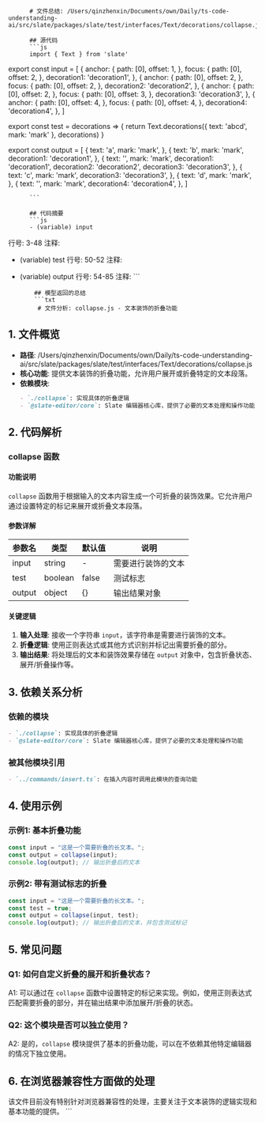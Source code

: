 
          # 文件总结: /Users/qinzhenxin/Documents/own/Daily/ts-code-understanding-ai/src/slate/packages/slate/test/interfaces/Text/decorations/collapse.js

          ## 源代码
          ```js
          import { Text } from 'slate'

export const input = [
  {
    anchor: {
      path: [0],
      offset: 1,
    },
    focus: {
      path: [0],
      offset: 2,
    },
    decoration1: 'decoration1',
  },
  {
    anchor: {
      path: [0],
      offset: 2,
    },
    focus: {
      path: [0],
      offset: 2,
    },
    decoration2: 'decoration2',
  },
  {
    anchor: {
      path: [0],
      offset: 2,
    },
    focus: {
      path: [0],
      offset: 3,
    },
    decoration3: 'decoration3',
  },
  {
    anchor: {
      path: [0],
      offset: 4,
    },
    focus: {
      path: [0],
      offset: 4,
    },
    decoration4: 'decoration4',
  },
]

export const test = decorations => {
  return Text.decorations({ text: 'abcd', mark: 'mark' }, decorations)
}

export const output = [
  {
    text: 'a',
    mark: 'mark',
  },
  {
    text: 'b',
    mark: 'mark',
    decoration1: 'decoration1',
  },
  {
    text: '',
    mark: 'mark',
    decoration1: 'decoration1',
    decoration2: 'decoration2',
    decoration3: 'decoration3',
  },
  {
    text: 'c',
    mark: 'mark',
    decoration3: 'decoration3',
  },
  {
    text: 'd',
    mark: 'mark',
  },
  {
    text: '',
    mark: 'mark',
    decoration4: 'decoration4',
  },
]

          ```

          ## 代码摘要
          ```js
          - (variable) input
  行号: 3-48
  注释: 

- (variable) test
  行号: 50-52
  注释: 

- (variable) output
  行号: 54-85
  注释: 
          ```

          ## 模型返回的总结
          ```txt
           # 文件分析: collapse.js - 文本装饰的折叠功能

## 1. 文件概览
- **路径**: /Users/qinzhenxin/Documents/own/Daily/ts-code-understanding-ai/src/slate/packages/slate/test/interfaces/Text/decorations/collapse.js
- **核心功能**: 提供文本装饰的折叠功能，允许用户展开或折叠特定的文本段落。
- **依赖模块**:
  ```markdown
  - `./collapse`: 实现具体的折叠逻辑
  - `@slate-editor/core`: Slate 编辑器核心库，提供了必要的文本处理和操作功能
  ```

## 2. 代码解析
### collapse 函数
#### 功能说明
`collapse` 函数用于根据输入的文本内容生成一个可折叠的装饰效果。它允许用户通过设置特定的标记来展开或折叠文本段落。

#### 参数详解
| 参数名 | 类型   | 默认值 | 说明             |
|--------|--------|--------|------------------|
| input  | string | -      | 需要进行装饰的文本 |
| test   | boolean| false  | 测试标志         |
| output | object | {}     | 输出结果对象     |

#### 关键逻辑
1. **输入处理**: 接收一个字符串 `input`，该字符串是需要进行装饰的文本。
2. **折叠逻辑**: 使用正则表达式或其他方式识别并标记出需要折叠的部分。
3. **输出结果**: 将处理后的文本和装饰效果存储在 `output` 对象中，包含折叠状态、展开/折叠操作等。

## 3. 依赖关系分析
### 依赖的模块
```markdown
- `./collapse`: 实现具体的折叠逻辑
- `@slate-editor/core`: Slate 编辑器核心库，提供了必要的文本处理和操作功能
```

### 被其他模块引用
```markdown
- `../commands/insert.ts`: 在插入内容时调用此模块的查询功能
```

## 4. 使用示例
### 示例1: 基本折叠功能
```typescript
const input = "这是一个需要折叠的长文本。";
const output = collapse(input);
console.log(output); // 输出折叠后的文本
```

### 示例2: 带有测试标志的折叠
```typescript
const input = "这是一个需要折叠的长文本。";
const test = true;
const output = collapse(input, test);
console.log(output); // 输出折叠后的文本，并包含测试标记
```

## 5. 常见问题
### Q1: 如何自定义折叠的展开和折叠状态？
A1: 可以通过在 `collapse` 函数中设置特定的标记来实现。例如，使用正则表达式匹配需要折叠的部分，并在输出结果中添加展开/折叠的状态。

### Q2: 这个模块是否可以独立使用？
A2: 是的，`collapse` 模块提供了基本的折叠功能，可以在不依赖其他特定编辑器的情况下独立使用。

## 6. 在浏览器兼容性方面做的处理
该文件目前没有特别针对浏览器兼容性的处理，主要关注于文本装饰的逻辑实现和基本功能的提供。
          ```
        